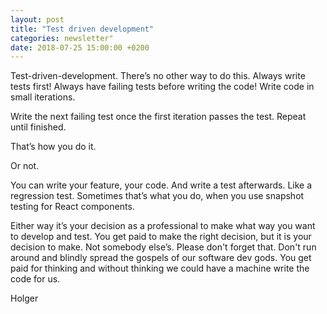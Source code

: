 ```yaml
---
layout: post
title: "Test driven development"
categories: newsletter"
date: 2018-07-25 15:00:00 +0200
---
```


Test-driven-development. There’s no other way to do this.
Always write tests first! 
Always have failing tests before writing the code! 
Write code in small iterations.

Write the next failing test once the first iteration passes the test.
Repeat until finished.

That’s how you do it. 

Or not. 

You can write your feature, your code. And write a test afterwards.
Like a regression test.
Sometimes that’s what you do, when you use snapshot testing for React components.

Either way it’s your decision as a professional to make what way you want to develop and test.
You get paid to make the right decision, but it is your decision to make. Not somebody else’s.
Please don't forget that. Don't run around and blindly spread the gospels of our software dev gods.
You get paid for thinking and without thinking we could have a machine write the code for us.

Holger